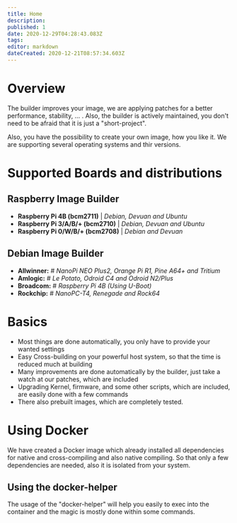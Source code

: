 ```yaml
---
title: Home
description: 
published: 1
date: 2020-12-29T04:28:43.083Z
tags: 
editor: markdown
dateCreated: 2020-12-21T08:57:34.603Z
---
```


# Overview 

The builder improves your image, we are applying patches for a better performance, stability, ... .
Also, the builder is actively maintained, you don't need to be afraid that it is just a "short-project".

Also, you have the possibility to create your own image, how you like it. We are supporting several operating systems and thir versions.

# Supported Boards and distributions

## Raspberry Image Builder

* **Raspberry Pi 4B (bcm2711)** | *Debian, Devuan and Ubuntu*
* **Raspberry Pi 3/A/B/+ (bcm2710)** | *Debian, Devuan and Ubuntu*
* **Raspberry Pi 0/W/B/+ (bcm2708)** | *Debian and Devuan*

## Debian Image Builder

* **Allwinner:**  # *NanoPi NEO Plus2, Orange Pi R1, Pine A64+ and Tritium*
* **Amlogic:**    # *Le Potato, Odroid C4 and Odroid N2/Plus*
* **Broadcom:**		# *Raspberry Pi 4B (Using U-Boot)*
* **Rockchip:**   # *NanoPC-T4, Renegade and Rock64*

# Basics

- Most things are done automatically, you only have to provide your wanted settings
- Easy Cross-building on your powerful host system, so that the time is reduced much at building
- Many improvements are done automatically by the builder, just take a watch at our patches, which are included
- Upgrading Kernel, firmware, and some other scripts, which are included, are easily done with a few commands
- There also prebuilt images, which are completely tested.

# Using Docker

We have created a Docker image which already installed all dependencies for native and cross-compiling and also native compiling. So that only a few dependencies are needed, also it is isolated from your system.

## Using the docker-helper

The usage of the "docker-helper" will help you easily to exec into the container and the magic is mostly done within some commands.

